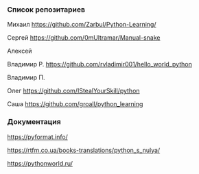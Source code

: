 ### Список репозитариев

Михаил https://github.com/Zarbul/Python-Learning/

Сергей https://github.com/0mUltramar/Manual-snake

Алексей

Владимир Р. https://github.com/rvladimir001/hello_world_python

Владимир П.

Олег https://github.com/IStealYourSkill/python

Саша https://github.com/groall/python_learning


### Документация


https://pyformat.info/

https://rtfm.co.ua/books-translations/python_s_nulya/

https://pythonworld.ru/